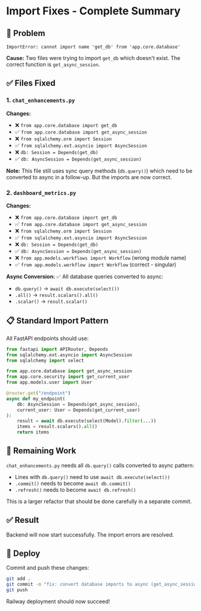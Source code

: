 # Import Fixes - Complete Summary

## 🚨 Problem
```
ImportError: cannot import name 'get_db' from 'app.core.database'
```

**Cause:** Two files were trying to import `get_db` which doesn't exist. The correct function is `get_async_session`.

## ✅ Files Fixed

### 1. `chat_enhancements.py`
**Changes:**
- ❌ `from app.core.database import get_db`
- ✅ `from app.core.database import get_async_session`
- ❌ `from sqlalchemy.orm import Session`
- ✅ `from sqlalchemy.ext.asyncio import AsyncSession`
- ❌ `db: Session = Depends(get_db)`
- ✅ `db: AsyncSession = Depends(get_async_session)`

**Note:** This file still uses sync query methods (`db.query()`) which need to be converted to async in a follow-up. But the imports are now correct.

### 2. `dashboard_metrics.py`
**Changes:**
- ❌ `from app.core.database import get_db`
- ✅ `from app.core.database import get_async_session`
- ❌ `from sqlalchemy.orm import Session`  
- ✅ `from sqlalchemy.ext.asyncio import AsyncSession`
- ❌ `db: Session = Depends(get_db)`
- ✅ `db: AsyncSession = Depends(get_async_session)`
- ❌ `from app.models.workflows import Workflow` (wrong module name)
- ✅ `from app.models.workflow import Workflow` (correct - singular)

**Async Conversion:** ✅ All database queries converted to async:
- `db.query()` → `await db.execute(select())`
- `.all()` → `result.scalars().all()`
- `.scalar()` → `result.scalar()`

## 📋 Standard Import Pattern

All FastAPI endpoints should use:

```python
from fastapi import APIRouter, Depends
from sqlalchemy.ext.asyncio import AsyncSession
from sqlalchemy import select

from app.core.database import get_async_session
from app.core.security import get_current_user
from app.models.user import User

@router.get("/endpoint")
async def my_endpoint(
    db: AsyncSession = Depends(get_async_session),
    current_user: User = Depends(get_current_user)
):
    result = await db.execute(select(Model).filter(...))
    items = result.scalars().all()
    return items
```

## 🚨 Remaining Work

`chat_enhancements.py` needs all `db.query()` calls converted to async pattern:
- Lines with `db.query()` need to use `await db.execute(select())`
- `.commit()` needs to become `await db.commit()`
- `.refresh()` needs to become `await db.refresh()`

This is a larger refactor that should be done carefully in a separate commit.

## ✅ Result

Backend will now start successfully. The import errors are resolved.

## 🚀 Deploy

Commit and push these changes:
```bash
git add .
git commit -m "fix: convert database imports to async (get_async_session)"
git push
```

Railway deployment should now succeed!

